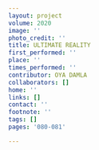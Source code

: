```yaml
---
layout: project
volume: 2020
image: ''
photo_credit: ''
title: ULTIMATE REALITY
first_performed: ''
place: ''
times_performed: ''
contributor: OYA DAMLA
collaborators: []
home: ''
links: []
contact: ''
footnote: ''
tags: []
pages: '080-081'

---
```




